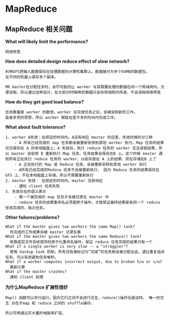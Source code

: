 # MapReduce 

## MapReduce 相关问题

**What will likely limit the performance?**

```
网络带宽
```

**How does detailed design reduce effect of slow network?**

```
利用GFS把输入数据保存在处理数据的计算机集群上。数据被分为多个64MB的数据包，
在不同的机器上保存多个副本。 

MR master在分配任务时，会尽可能的让 worker 与其需要处理的数据在同一个局域网内，方便读取。所以通过这种设计，在大部分时候MR的数据只会杂局域网内传递，不会消耗网络带宽
```


**How do they get good load balance?**

```
任务数量是 worker 的数倍，worker 在完成任务之后，会被安排新的工作。
能者多劳的思想，所以 worker 都能在差不多的时间内完成工作。
```

**What about fault tolerance?**


```
1. worker A失效：在规定的时间内，A没有响应 master 的应答，失效的情形分三种
    - A 所有已经完成的 map 任务都会被重新安排到其他 worker 执行。Map 任务的结果仅仅保存在 A 的本地磁盘上，A 失效后，执行 reduce 任务的 worker 无法读取结果，所以 master 会安排 B 重新执行 Map 任务。任务结果会保存在B 上。这个时候 master 通知所有正在执行 reduce 任务的 worker，以前存放在 A 上的结果，现在存储在B 上了
    - A 正在执行的 Map 或 Reduce 任务，会被重新安排到其他 worker 执行
    - A所有已经完成的Reduce 任务不会被重新执行， 因为 Reduce 任务的结果保存在 GFS 上，不在本地磁盘上存储，所以不需要重新执行
2. master 失效： 在规定的时间内，master 没有响应
    - 通知 client 任务失败
3. 失效存在的语义表示
    - 第一个被完成的 map 任务才会被记录在 master 中
    - reduce 任务的结果重命名必须是原子操作，才能保证最终结果是有同一个 reduce 任务完成的，独占任务。
```

**Other failures/problems?**


```
What if the master gives two workers the same Map() task?
  先完成的工作成果会被 master 记录在案
What if the master gives two workers the same Reduce() task?
  依靠底层文件系统提供的原子化重命名操作，保证 reduce 任务完成的结果只有一个
What if a single worker is very slow -- a "straggler"?
  使用 backup task 机制，所有没有被标记为“完成”的任务都会被分配出去。通过重复指派任务，可以有效避免任务堆积。
What if a worker computes incorrect output, due to broken h/w or s/w?
  重新计算
What if the master crashes?
  通知 client 处理
```

**为什么MapReduce 扩展性很好**

```
Map() 函数可以并行运行，因为它们之间不会进行交互，reduce()操作也是这样。 唯一的交互 点在于map 和 reduce 之间的 shuffle操作。

所以可用通过买大量的电脑来扩容。
```
